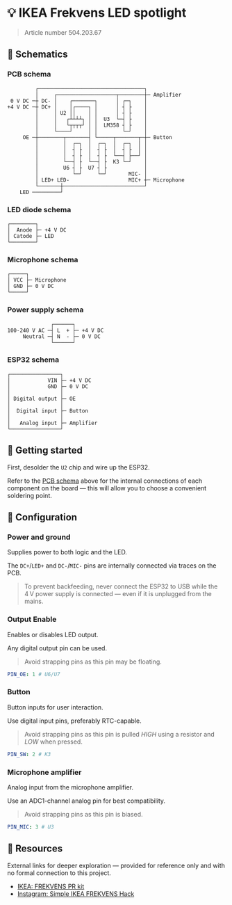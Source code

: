 # 💡 IKEA Frekvens LED spotlight

> Article number 504.203.67

## 📌 Schematics

### PCB schema

```text
         ┌──────────────────────────────────┐
         │     ┌───────────────────┬────────┼─ Amplifier
 0 V DC ─┼ DC- │    ┌───────┐      │ ┌─┐    │
+4 V DC ─┼ DC+ │    │┌────┐ │      │ ┤ ├    │
         │     │ U2 ││    │ │      │ ┤ ├    │
         │     │   ┌┴┴┴┴┐ │ │  U3  └─┤ ├    │
         │     │   └┬┬┬┬┘ │ │  LM358 ┤ ├    │
         │     └────┘     │ │        └─┘    │
     OE ─┼────────┬───────┤ └─────┬───────┬─┼─ Button
         │        │  ┌─┐  │  ┌─┐  │  ┌─┐  │ │
         │        │  ┤ ├  │  ┤ ├  │  ┤ ├  │ │
         │        │  ┤ ├  │  ┤ ├  └──┤ ├──┘ │
         │        └──┤ ├  └──┤ ├  K3 └─┘    │
         │        U6 ┤ ├  U7 ┤ ├            │
         │           └─┘     └─┘       MIC- │
         │ LED+ LED-                   MIC+ ┼─ Microphone
         └───────┼──────────────────────────┘
    LED ─────────┘
```

### LED diode schema

```text
┌────────┐
│  Anode ├─ +4 V DC
│ Catode ├─ LED
└────────┘
```

### Microphone schema

```text
┌─────┐
│ VCC ├─ Microphone
│ GND ├─ 0 V DC
└─────┘
```

### Power supply schema

```text
              ┌──────┐
100-240 V AC ─┤ L  + ├─ +4 V DC
     Neutral ─┤ N  - ├─ 0 V DC
              └──────┘
```

### ESP32 schema

```text
┌────────────────┐
│            VIN ├─ +4 V DC
│            GND ├─ 0 V DC
│                │
│ Digital output ├─ OE
│                │
│  Digital input ├─ Button
│                │
│   Analog input ├─ Amplifier
└────────────────┘
```

## 🚀 Getting started

First, desolder the `U2` chip and wire up the ESP32.

Refer to the [PCB schema](#pcb-schema) above for the internal connections of each component on the board — this will allow you to choose a convenient soldering point.

## 🔧 Configuration

### Power and ground

Supplies power to both logic and the LED.

The `DC+`/`LED+` and `DC-`/`MIC-` pins are internally connected via traces on the PCB.

> To prevent backfeeding, never connect the ESP32 to USB while the 4 V power supply is connected — even if it is unplugged from the mains.

### Output Enable

Enables or disables LED output.

Any digital output pin can be used.

> Avoid strapping pins as this pin may be floating.

```yaml
PIN_OE: 1 # U6/U7
```

### Button

Button inputs for user interaction.

Use digital input pins, preferably RTC-capable.

> Avoid strapping pins as this pin is pulled *HIGH* using a resistor and *LOW* when pressed.

```yaml
PIN_SW: 2 # K3
```

### Microphone amplifier

Analog input from the microphone amplifier.

Use an ADC1-channel analog pin for best compatibility.

> Avoid strapping pins as this pin is biased.

```yaml
PIN_MIC: 3 # U3
```

## 🔗 Resources

External links for deeper exploration — provided for reference only and with no formal connection to this project.

- [IKEA: FREKVENS PR kit](https://www.ikea.com/us/en/files/pdf/27/28/27281cda/frekvens_pr_kit.pdf)
- [Instagram: Simple IKEA FREKVENS Hack](https://www.instagram.com/p/B8cVZQCo1BH/)

